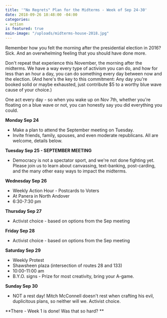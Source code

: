 ```yaml
---
title: '"No Regrets" Plan for the Midterms - Week of Sep 24-30'
date: 2018-09-26 18:48:00 -04:00
categories:
- action
is featured: true
main-image: "/uploads/midterms-house-2018.jpg"
---
```


Remember how you felt the morning after the presidential election in 2016? Sick. And an overwhelming feeling that you should have done more. 

Don't repeat that experience this November, the morning after the midterms. We have a way every type of activism you can do, and how for less than an hour a day, you can do something every day between now and the election. (And here's the key to this commitment: Any day you're booked solid or maybe exhausted, just contribute $5 to a worthy blue wave cause of your choice.)

One act every day - so when you wake up on Nov 7th, whether you're floating on a blue wave or not, you can honestly say you did everything you could. 

**Monday Sep 24**
* Make a plan to attend the September meeting on Tuesday. 
* Invite friends, family, spouses, and even moderate republicans. All are welcome, details below.

**Tuesday Sep 25 - SEPTEMBER MEETING**
* Democracy is not a spectator sport, and we're not done fighting yet. Please join us to learn about canvassing, text-banking, post-carding, and the many other easy ways to impact the midterms.

**Wednesday Sep 26**
* Weekly Action Hour - Postcards to Voters
* At Panera in North Andover
* 6:30-7:30 pm

**Thursday Sep 27**
* Activist choice - based on options from the Sep meeting

**Friday Sep 28**
* Activist choice - based on options from the Sep meeting

**Saturday Sep 29**
* Weekly Protest
* Shawsheen plaza (intersection of routes 28 and 133)
* 10:00-11:00 am
* B.Y.O. signs - Prize for most creativity, bring your A-game.
 
**Sunday Sep 30**
* NOT a rest day! Mitch McConnell doesn't rest when crafting his evil, duplicitous plans, so neither will we. Activist choice.

**There - Week 1 is done! Was that so hard? **